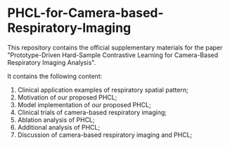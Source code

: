 # PHCL-for-Camera-based-Respiratory-Imaging

This repository contains the official supplementary materials for the paper "Prototype-Driven Hard-Sample Contrastive Learning for Camera-Based Respiratory Imaging Analysis".

It contains the following content:
1. Clinical application examples of respiratory spatial pattern;
2. Motivation of our proposed PHCL;
3. Model implementation of our proposed PHCL;
4. Clinical trials of camera-based respiratory imaging;
5. Ablation analysis of PHCL;
6. Additional analysis of PHCL;
7. Discussion of camera-based respiratory imaging and PHCL;
